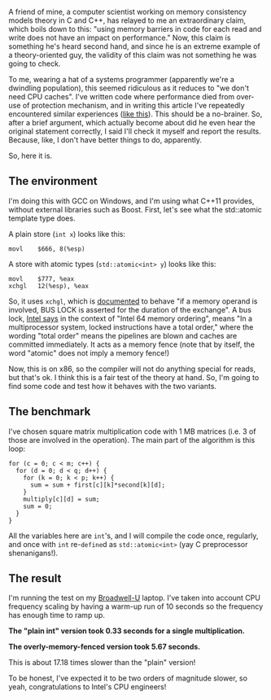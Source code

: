 A friend of mine, a computer scientist working on memory consistency models theory in C and C++, has relayed to me an extraordinary claim, which boils down to this: "using memory barriers in code for each read and write does not have an impact on performance." Now, this claim is something he's heard second hand, and since he is an extreme example of a theory-oriented guy, the validity of this claim was not something he was going to check.

To me, wearing a hat of a systems programmer (apparently we're a dwindling population), this seemed ridiculous as it reduces to "we don't need CPU caches". I've written code where performance died from over-use of protection mechanism, and in writing this article I've repeatedly encountered similar experiences ([like this](http://bartoszmilewski.com/2008/11/05/who-ordered-memory-fences-on-an-x86/)). This should be a no-brainer. So, after a brief argument, which actually become about did he even hear the original statement correctly, I said I'll check it myself and report the results. Because, like, I don't have better things to do, apparently.

So, here it is.

## The environment

I'm doing this with GCC on Windows, and I'm using what C++11 provides, without external libraries such as Boost. First, let's see what the std::atomic template type does.

A plain store (`int x`) looks like this:

	movl	$666, 8(%esp)

A store with atomic types (`std::atomic<int> y`) looks like this:

	movl	$777, %eax
	xchgl	12(%esp), %eax

So, it uses `xchgl`, which is [documented](http://www.fermimn.gov.it/linux/quarta/x86/xchg.htm) to behave "if a memory operand is involved, BUS LOCK is asserted for the duration of the exchange". A bus lock, [Intel says](http://www.cs.cmu.edu/~410-f10/doc/Intel_Reordering_318147.pdf) in the context of "Intel 64 memory ordering", means "In a multiprocessor system, locked instructions have a total order," where the wording "total order" means the pipelines are blown and caches are committed immediately. It acts as a memory fence (note that by itself, the word "atomic" does not imply a memory fence!)

Now, this is on x86, so the compiler will not do anything special for reads, but that's ok. I think this is a fair test of the theory at hand. So, I'm going to find some code and test how it behaves with the two variants.

## The benchmark

I've chosen square matrix multiplication code with 1 MB matrices (i.e. 3 of those are involved in the operation). The main part of the algorithm is this loop:

	for (c = 0; c < m; c++) {
	  for (d = 0; d < q; d++) {
		for (k = 0; k < p; k++) {
		  sum = sum + first[c][k]*second[k][d];
		}
		multiply[c][d] = sum;
		sum = 0;
	  }
	}

All the variables here are `int`'s, and I will compile the code once, regularly, and once with `int` re-`define`d as `std::atomic<int>` (yay C preprocessor shenanigans!).

## The result

I'm running the test on my [Broadwell-U](http://ark.intel.com/products/85212/Intel-Core-i5-5200U-Processor-3M-Cache-up-to-2_70-GHz) laptop. I've taken into account CPU frequency scaling by having a warm-up run of 10 seconds so the frequency has enough time to ramp up.

**The "plain int" version took 0.33 seconds for a single multiplication.**

**The overly-memory-fenced version took 5.67 seconds.**

This is about 17.18 times slower than the "plain" version!

To be honest, I've expected it to be two orders of magnitude slower, so yeah, congratulations to Intel's CPU engineers!
